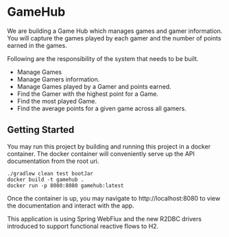 # GameHub
We are building a Game Hub which manages games and gamer information. You will capture the games played by
each gamer and the number of points earned in the games.

Following are the responsibility of the system that needs to be built.
- Manage Games 
- Manage Gamers information.  
- Manage Games played by a Gamer and points earned. 
- Find the Gamer with the highest point for a Game. 
- Find the most played Game. 
- Find the average points for a given game across all gamers. 

## Getting Started

You may run this project by building and running this project in a docker container.
The docker container will conveniently serve up the API documentation from the root uri.

    ./gradlew clean test bootJar
    docker build -t gamehub .
    docker run -p 8080:8080 gamehub:latest   
    
Once the container is up, you may navigate to http://localhost:8080 to view the documentation and interact with the app.
    
This application is using Spring WebFlux and the new R2DBC drivers introduced to support functional reactive flows to H2.
